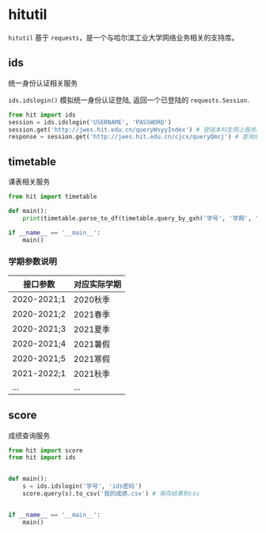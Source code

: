 # hitutil

`hitutil` 基于 `requests`，是一个与哈尔滨工业大学网络业务相关的支持库。

## ids

统一身份认证相关服务

`ids.idslogin()` 模拟统一身份认证登陆, 返回一个已登陆的 `requests.Session`.

```python
from hit import ids
session = ids.idslogin('USERNAME', 'PASSWORD')
session.get('http://jwes.hit.edu.cn/queryWsyyIndex') # 登陆本科生网上服务系统
response = session.get('http://jwes.hit.edu.cn/cjcx/queryQmcj') # 查询成绩
```


## timetable

课表相关服务

```python
from hit import timetable

def main():
    print(timetable.parse_to_df(timetable.query_by_gxh('学号', '学期', '''周次，整数'''))) # 学期类似：'2021-2022;1' 表示秋季学期

if __name__ == '__main__':
    main()
```

### 学期参数说明

| 接口参数 | 对应实际学期 |
| ----------- | ------------ |
| 2020-2021;1 | 2020秋季   |
| 2020-2021;2 | 2021春季   |
| 2020-2021;3 | 2021夏季   |
| 2020-2021;4 | 2021暑假   |
| 2020-2021;5 | 2021寒假   |
| 2021-2022;1 | 2021秋季   |
| ...          | ...          |


## score

成绩查询服务

```python
from hit import score
from hit import ids


def main():
    s = ids.idslogin('学号', 'ids密码')
    score.query(s).to_csv('我的成绩.csv') # 保存结果到csv


if __name__ == '__main__':
    main()
```